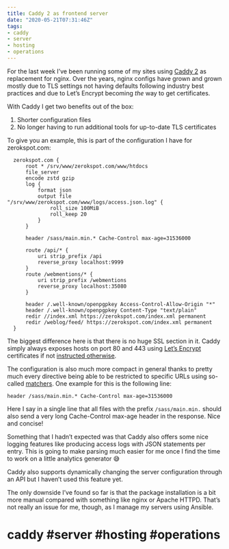 ```yaml
---
title: Caddy 2 as frontend server
date: "2020-05-21T07:31:46Z"
tags:
- caddy
- server
- hosting
- operations
---
```


For the last week I’ve been running some of my sites using [Caddy 2](https://caddyserver.com/v2) as replacement for nginx. Over the years, nginx configs have grown and grown mostly due to TLS settings not having defaults following industry best practices and due to Let’s Encrypt becoming *the* way to get certificates.

With Caddy I get two benefits out of the box:

1. Shorter configuration files
2. No longer having to run additional tools for up-to-date TLS certificates

To give you an example, this is part of the configuration I have for zerokspot.com:

	  zerokspot.com {
	      root * /srv/www/zerokspot.com/www/htdocs
	      file_server
	      encode zstd gzip
	      log {
	          format json
	          output file "/srv/www/zerokspot.com/www/logs/access.json.log" {
	              roll_size 100MiB
	              roll_keep 20
	          }
	      }
	
	      header /sass/main.min.* Cache-Control max-age=31536000
	
	      route /api/* {
	          uri strip_prefix /api
	          reverse_proxy localhost:9999
	      }
	      route /webmentions/* {
	          uri strip_prefix /webmentions
	          reverse_proxy localhost:35080
	      }
	
	      header /.well-known/openpgpkey Access-Control-Allow-Origin "*"
	      header /.well-known/openpgpkey Content-Type "text/plain"
	      redir //index.xml https://zerokspot.com/index.xml permanent
	      redir /weblog/feed/ https://zerokspot.com/index.xml permanent
	  }

The biggest difference here is that there is no huge SSL section in it. Caddy simply always exposes hosts on port 80 and 443 using [Let’s Encrypt](https://letsencrypt.org/) certificates if not [instructed otherwise](https://caddyserver.com/docs/caddyfile/directives/tls).

The configuration is also much more compact in general thanks to pretty much every directive being able to be restricted to specific URLs using so-called [matchers](https://caddyserver.com/docs/caddyfile/matchers). One example for this is the following line:

	header /sass/main.min.* Cache-Control max-age=31536000

Here I say in a single line that all files with the prefix `/sass/main.min.` should also send a very long Cache-Control max-age header in the response. Nice and concise!

Something that I hadn’t expected was that Caddy also offers some nice logging features like producing access logs with JSON statements per entry. This is going to make parsing much easier for me once I find the time to work on a little analytics generator 😅

Caddy also supports dynamically changing the server configuration through an API but I haven’t used this feature yet.

The only downside I’ve found so far is that the package installation is a bit more manual compared with something like nginx or Apache HTTPD. That’s not really an issue for me, though, as I manage my servers using Ansible. 

# caddy #server #hosting #operations
